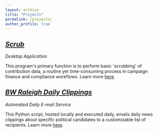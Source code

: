 ```yaml
---
layout: archive
title: "Projects"
permalink: /projects/
author_profile: true
---
```

<h2><i><a href="https://scrubapp.org" target="_blank">Scrub</a></i></h2>

*Desktop Application*

This program's primary function is to perform basic 'scrubbing' of contribution data, a routine yet time-consuming process in campaign finance and compliance workflows. Learn more <a href="https://scrubapp.org" target="_blank">here</a>.

<h2><i><a href="https://johnbroberson.github.io/bwrdc/" target="_blank">BW Raleigh Daily Clippings</a></i></h2>

*Automated Daily E-mail Service*

This Python script, hosted locally and executed daily, emails daily news clippings about specific political candidates to a customizable list of recipients. Learn more <a href="https://johnbroberson.github.io/bwrdc/" target="_blank">here</a>.
